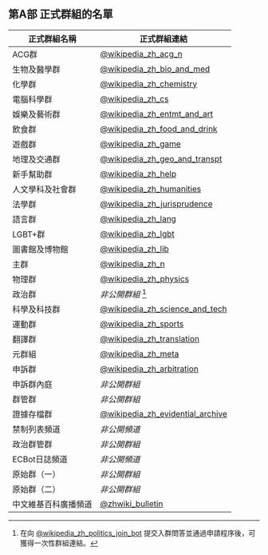 ## 第A部 正式群組的名單

| 正式群組名稱   | 正式群組連結 |
| -------------  | ---------- |
| ACG群          | [@wikipedia_zh_acg_n](https://t.me/wikipedia_zh_acg_n) |
| 生物及醫學群   | [@wikipedia_zh_bio_and_med](https://t.me/wikipedia_zh_bio_and_med) |
| 化學群         | [@wikipedia_zh_chemistry](https://t.me/wikipedia_zh_chemistry) |
| 電腦科學群     | [@wikipedia_zh_cs](https://t.me/wikipedia_zh_cs) |
| 娛樂及藝術群   | [@wikipedia_zh_entmt_and_art](https://t.me/wikipedia_zh_entmt_and_art) |
| 飲食群         | [@wikipedia_zh_food_and_drink](https://t.me/wikipedia_zh_food_and_drink) |
| 遊戲群         | [@wikipedia_zh_game](https://t.me/wikipedia_zh_game) |
| 地理及交通群   | [@wikipedia_zh_geo_and_transpt](https://t.me/wikipedia_zh_geo_and_transpt) |
| 新手幫助群     | [@wikipedia_zh_help](https://t.me/wikipedia_zh_help) |
| 人文學科及社會群 | [@wikipedia_zh_humanities](https://t.me/wikipedia_zh_humanities) |
| 法學群         | [@wikipedia_zh_jurisprudence](https://t.me/wikipedia_zh_jurisprudence) |
| 語言群         | [@wikipedia_zh_lang](https://t.me/wikipedia_zh_lang) |
| LGBT+群        | [@wikipedia_zh_lgbt](https://t.me/wikipedia_zh_lgbt) |
| 圖書館及博物館 | [@wikipedia_zh_lib](https://t.me/wikipedia_zh_lib) |
| 主群           | [@wikipedia_zh_n](https://t.me/wikipedia_zh_n) |
| 物理群         | [@wikipedia_zh_physics](https://t.me/wikipedia_zh_physics) |
| 政治群         | *非公開群組* [^pol] |
| 科學及科技群   | [@wikipedia_zh_science_and_tech](https://t.me/wikipedia_zh_science_and_tech) |
| 運動群         | [@wikipedia_zh_sports](https://t.me/wikipedia_zh_sports) |
| 翻譯群         | [@wikipedia_zh_translation](https://t.me/wikipedia_zh_translation) |
| 元群組         | [@wikipedia_zh_meta](https://t.me/wikipedia_zh_meta) |
| 申訴群         | [@wikipedia_zh_arbitration](https://t.me/wikipedia_zh_arbitration) |
| 申訴群內庭     | *非公開群組* |
| 群管群         | *非公開群組* |
| 證據存檔群     | [@wikipedia_zh_evidential_archive](https://t.me/wikipedia_zh_evidential_archive) |
| 禁制列表頻道   | *非公開頻道* |
| 政治群管群     | *非公開群組* |
| ECBot日誌頻道  | *非公開頻道* |
| 原始群（一）   | *非公開群組* |
| 原始群（二）   | *非公開群組* |
| 中文維基百科廣播頻道 | [@zhwiki_bulletin](https://t.me/zhwiki_bulletin) |

[^pol]:在向 [@wikipedia_zh_politics_join_bot](https://t.me/wikipedia_zh_politics_join_bot) 提交入群問答並通過申請程序後，可獲得一次性群組連結。
